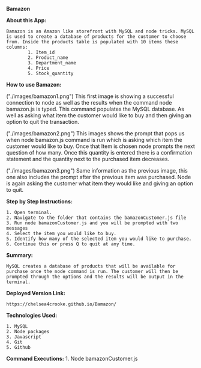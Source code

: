 **Bamazon**

**About this App:**

    Bamazon is an Amazon like storefront with MySQL and node tricks. MySQL is used to create a database of products for the customer to choose from. Inside the products table is populated with 10 items these columns:
            1. Item_id
            2. Product_name
            3. Department_name
            4. Price
            5. Stock_quantity

**How to use Bamazon:**

("./images/bamazon1.png")
    This first image is showing a successful connection to node as well as the results when the command node bamazon.js is typed. This command populates the MySQL database. As well as asking what item the customer would like to buy and then giving an option to quit the transaction. 

("./images/bamazon2.png")
    This images shows the prompt that pops us when node bamazon.js command is run which is asking which item the customer would like to buy. Once that Item is chosen node prompts the next question of how many. Once this quantity is entered there is a confirmation statement and the quantity next to the purchased item decreases. 

("./images/bamazon3.png")
    Same information as the previous image, this one also includes the prompt after the previous item was purchased. Node is again asking the customer what item they would like and giving an option to quit. 

**Step by Step Instructions:**

    1. Open terminal.
    2. Navigate to the folder that contains the bamazonCustomer.js file
    3. Run node bamazonCustomer.js and you will be prompted with two messages
    4. Select the item you would like to buy.
    5. Identify how many of the selected item you would like to purchase.
    6. Continue this or press Q to quit at any time.

**Summary:**

    MySQL creates a database of products that will be available for purchase once the node command is run. The customer will then be prompted through the options and the results will be output in the terminal.

**Deployed Version Link:**

    https://chelsea4crooke.github.io/Bamazon/
    
**Technologies Used:**

    1. MySQL
    2. Node packages
    3. Javascript
    4. Git
    5. Github

**Command Executions:**
    1. Node bamazonCustomer.js
